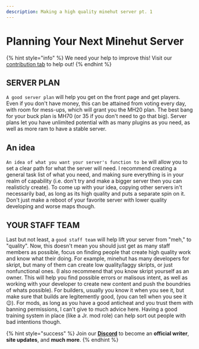 ```yaml
---
description: Making a high quality minehut server pt. 1
---
```


# Planning Your Next Minehut Server

{% hint style="info" %} We need your help to improve this! Visit our [contribution tab](/contribute.md) to help out! {% endhint %}

## SERVER PLAN

`A good server plan` will help you get on the front page and get players. Even if you don't have money, this can be attained from voting every day, with room for mess-ups, which will grant you the MH20 plan. The best bang for your buck plan is MH70 (or 35 if you don't need to go that big). Server plans let you have unlimited potential with as many plugins as you need, as well as more ram to have a stable server.

## An idea

`An idea of what you want your server's function to be` will allow you to set a clear path for what the server will need. I recommend creating a general task list of what you need, and making sure everything is in your realm of capability (i.e. don't try and make a bigger server then you can realisticly create). To come up with your idea, copying other servers in't necessarily bad, as long as its high quality and puts a separate spin on it. Don't just make a reboot of your favorite server with lower quality developing and worse maps though.

## YOUR STAFF TEAM

Last but not least, a `good staff team` will help lift your server from "meh," to "quality". Now, this doesn't mean you should just get as many staff members as possible, focus on finding people that create high quality work and know what their doing. For example, minehut has many developers for skript, but many of them can create low quality/laggy skripts, or just nonfunctional ones. (I also recommend that you know skript yourself as an owner. This will help you find possible errors or malisous intent, as well as working with your developer to create new content and push the boundries of whats possible). For builders, usually you know it when you see it, but make sure that builds are legitemently good, (you can tell when you see it 😉). For mods, as long as you have a good anticheat and you trust them with banning permissions, I can't give to much advice here. Having a good training system in place (like a Jr. mod role) can help sort out people with bad intentions though.

{% hint style="success" %}
Join our **[Discord](https://discord.gg/TYhH5bK)** to become an **official writer**, **site updates**, and **much more**.
{% endhint %}
